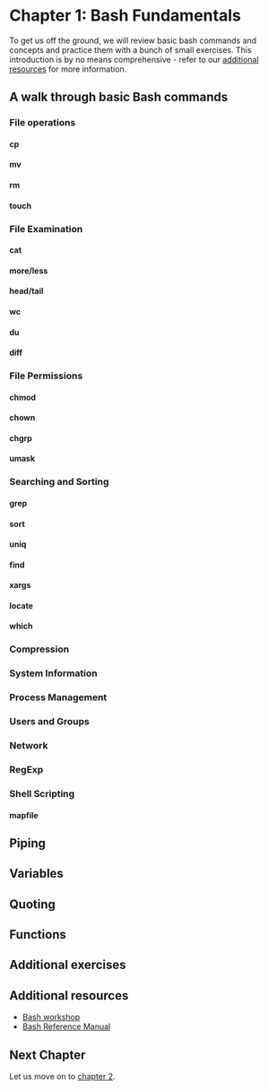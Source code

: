 # Chapter 1: Bash Fundamentals

To get us off the ground, we will review basic bash commands and concepts and practice them with a bunch of small exercises.
This introduction is by no means comprehensive - refer to our [additional resources](#additional-resources) for more information.


## A walk through basic Bash commands

### File operations
#### cp
#### mv
#### rm
#### touch

### File Examination
#### cat
#### more/less
#### head/tail
#### wc
#### du
#### diff

### File Permissions
#### chmod
#### chown
#### chgrp
#### umask

### Searching and Sorting
#### grep
#### sort
#### uniq
#### find
#### xargs
#### locate
#### which

### Compression
### System Information
### Process Management
### Users and Groups
### Network
### RegExp
### Shell Scripting
#### mapfile


## Piping

## Variables

## Quoting

## Functions

## Additional exercises

## Additional resources

- [Bash workshop](http://workshop-bash.com/)
- [Bash Reference Manual](https://www.gnu.org/software/bash/manual/bash.html)

## Next Chapter

Let us move on to [chapter 2](https://github.com/InsightDataScience/Parsing-Workshop/tree/master/chapter1).
